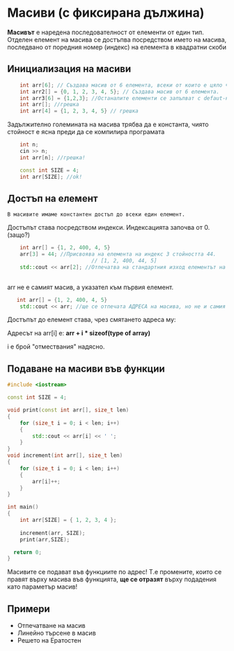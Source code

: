 # Масиви (с фиксирана дължина)

**Масивът** е наредена последователност от елементи от един тип. Отделен елемент на масива се достъпва посредством името на масива, последвано от поредния номер (индекс) на елемента в квадратни скоби



## Инициализация на масиви

```c++
    int arr[6]; // Създава масив от 6 елемента, всеки от които е цяло число.
    int arr2[] = {0, 1, 2, 3, 4, 5}; // Създава масив от 6 елемента.
    int arr3[6] = {1,2,3}; //Останалите елементи се запълват с defaut-на стойност. 
    int arr[]; //грешка
    int arr[4] = {1, 2, 3, 4, 5} // грешка
```

  Задължително големината на масива трябва да е константа, чиято стойност е ясна преди да се компилира програмата

```c++
	int n;
	cin >> n;
	int arr[n]; //грешка!
```

```c++
	const int SIZE = 4;
	int arr[SIZE]; //ok!
```

## Достъп на елемент
	В масивите имаме константен достъп до всеки един елемент.
Достъпът става посредством индекси. Индексацията започва от 0. (защо?)

```c++
    int arr[] = {1, 2, 400, 4, 5}
    arr[3] = 44; //Присвоява на елемента на индекс 3 стойността 44.
					       // [1, 2, 400, 44, 5]
    std::cout << arr[2]; //Отпечатва на стандартния изход елементът на индекс 2 (400)
   
```
arr не е самият масив, а указател към първия елемент.
```c++
   int arr[] = {1, 2, 400, 4, 5}
	std::cout << arr; //ще се отпечата АДРЕСА на масива, но не и самия масив.
```

Достъпът до елемент става, чрез смятането адреса му:

Адресът на arr[i] е: **arr + i * sizeof(type of array)**

i е брой "отмествания" надясно.





## Подаване на масиви във функции

```c++
#include <iostream>

const int SIZE = 4;

void print(const int arr[], size_t len)
{
    for (size_t i = 0; i < len; i++)
    {
        std::cout << arr[i] << ' ';
    }
}
void increment(int arr[], size_t len)
{
    for (size_t i = 0; i < len; i++)
    {
        arr[i]++;
    }
}

int main()
{
    int arr[SIZE] = { 1, 2, 3, 4 };
 
    increment(arr, SIZE);
    print(arr,SIZE);

  return 0;
}
```
 Масивите се подават във функциите по адрес! 
 Т.е промените, които се правят върху масива във функцията, **ще се отразят** върху подадения като параметър масив!
## Примери

 - Отпечатване на масив
 - Линейно търсене в масив
 - Решето на Ератостен
